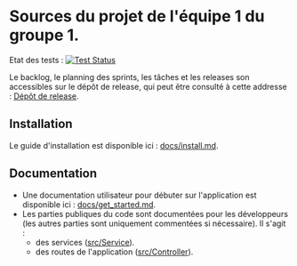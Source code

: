 # Sources du projet de l'équipe 1 du groupe 1.

Etat des tests : [![Test Status](https://github.com/ArthurPeyrichou/CDP_Gr1_Eq1_Dev/workflows/Tests/badge.svg)](https://github.com/ArthurPeyrichou/CDP_Gr1_Eq1_Dev/actions?query=workflow%3ATests)

Le backlog, le planning des sprints, les tâches et les releases son accessibles sur le dépôt de release,
qui peut être consulté à cette addresse : [Dépôt de release](https://github.com/ArthurPeyrichou/CDP_Gr1_Eq1_Release).

## Installation

Le guide d'installation est disponible ici : [docs/install.md](docs/install.md).

## Documentation

* Une documentation utilisateur pour débuter sur l'application est disponible ici : [docs/get_started.md](docs/get_started.md).
* Les parties publiques du code sont documentées pour les développeurs (les autres parties sont uniquement commentées
 si nécessaire). Il s'agit :
    * des services ([src/Service](src/Service)).
    * des routes de l'application ([src/Controller](src/Controller)).
